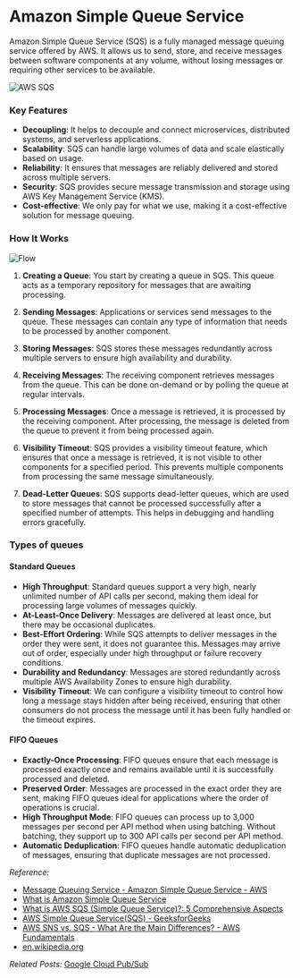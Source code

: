 # Amazon Simple Queue Service

Amazon Simple Queue Service (SQS) is a fully managed message queuing service offered by AWS. It allows us to send, store, and receive messages between software components at any volume, without losing messages or requiring other services to be available.

![AWS SQS](https://res.cloudinary.com/hevo/images/f_webp,q_auto:best/v1685918269/hevo-learn-1/343434_orig-1/343434_orig-1.png)

### Key Features
- **Decoupling**: It helps to decouple and connect microservices, distributed systems, and serverless applications.
- **Scalability**: SQS can handle large volumes of data and scale elastically based on usage.
- **Reliability**: It ensures that messages are reliably delivered and stored across multiple servers.
- **Security**: SQS provides secure message transmission and storage using AWS Key Management Service (KMS).
- **Cost-effective**: We only pay for what we use, making it a cost-effective solution for message queuing.

### How It Works

![Flow](https://d1.awsstatic.com/product-page-diagram_Amazon-SQS%402x.8639596f10bfa6d7cdb2e83df728e789963dcc39.png)

1. **Creating a Queue**: You start by creating a queue in SQS. This queue acts as a temporary repository for messages that are awaiting processing.

2. **Sending Messages**: Applications or services send messages to the queue. These messages can contain any type of information that needs to be processed by another component.

3. **Storing Messages**: SQS stores these messages redundantly across multiple servers to ensure high availability and durability.

4. **Receiving Messages**: The receiving component retrieves messages from the queue. This can be done on-demand or by polling the queue at regular intervals.

5. **Processing Messages**: Once a message is retrieved, it is processed by the receiving component. After processing, the message is deleted from the queue to prevent it from being processed again.

6. **Visibility Timeout**: SQS provides a visibility timeout feature, which ensures that once a message is retrieved, it is not visible to other components for a specified period. This prevents multiple components from processing the same message simultaneously.

7. **Dead-Letter Queues**: SQS supports dead-letter queues, which are used to store messages that cannot be processed successfully after a specified number of attempts. This helps in debugging and handling errors gracefully.

### Types of queues

#### Standard Queues
- **High Throughput**: Standard queues support a very high, nearly unlimited number of API calls per second, making them ideal for processing large volumes of messages quickly.
- **At-Least-Once Delivery**: Messages are delivered at least once, but there may be occasional duplicates.
- **Best-Effort Ordering**: While SQS attempts to deliver messages in the order they were sent, it does not guarantee this. Messages may arrive out of order, especially under high throughput or failure recovery conditions.
- **Durability and Redundancy**: Messages are stored redundantly across multiple AWS Availability Zones to ensure high durability.
- **Visibility Timeout**: We can configure a visibility timeout to control how long a message stays hidden after being received, ensuring that other consumers do not process the message until it has been fully handled or the timeout expires.

#### FIFO Queues
- **Exactly-Once Processing**: FIFO queues ensure that each message is processed exactly once and remains available until it is successfully processed and deleted.
- **Preserved Order**: Messages are processed in the exact order they are sent, making FIFO queues ideal for applications where the order of operations is crucial.
- **High Throughput Mode**: FIFO queues can process up to 3,000 messages per second per API method when using batching. Without batching, they support up to 300 API calls per second per API method.
- **Automatic Deduplication**: FIFO queues handle automatic deduplication of messages, ensuring that duplicate messages are not processed.

<em>Reference:</em>
* [Message Queuing Service - Amazon Simple Queue Service - AWS](https://aws.amazon.com/sqs/)
* [What is Amazon Simple Queue Service](https://docs.aws.amazon.com/AWSSimpleQueueService/latest/SQSDeveloperGuide/welcome.html)
* [What is AWS SQS (Simple Queue Service)?: 5 Comprehensive Aspects](https://hevodata.com/learn/aws-sqs/)
* [AWS Simple Queue Service(SQS) - GeeksforGeeks](https://www.geeksforgeeks.org/aws-sqs/)
* [AWS SNS vs. SQS - What Are the Main Differences? - AWS Fundamentals](https://blog.awsfundamentals.com/aws-sns-vs-sqs-what-are-the-main-differences)
* [en.wikipedia.org](https://en.wikipedia.org/wiki/Amazon_Simple_Queue_Service)

<em>Related Posts:</em> [Google Cloud Pub/Sub](https://donny-nguyen.github.io/2024/10/25/google-cloud-pub-sub.html)